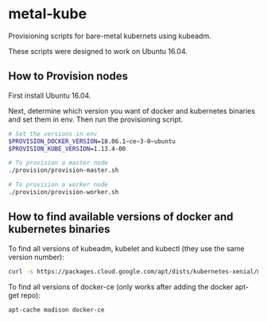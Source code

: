 # metal-kube

Provisioning scripts for bare-metal kubernets using kubeadm.

These scripts were designed to work on Ubuntu 16.04.

## How to Provision nodes

First install Ubuntu 16.04.

Next, determine which version you want of docker and kubernetes binaries and set them in env. Then run the provisioning script.

```bash
# Set the versions in env
$PROVISION_DOCKER_VERSION=18.06.1~ce~3-0~ubuntu
$PROVISION_KUBE_VERSION=1.13.4-00

# To provision a master node
./provision/provision-master.sh

# To provision a worker node
./provision/provision-worker.sh
```

## How to find available versions of docker and kubernetes binaries

To find all versions of kubeadm, kubelet and kubectl (they use the same version number):

```bash
curl -s https://packages.cloud.google.com/apt/dists/kubernetes-xenial/main/binary-amd64/Packages | grep Version | awk '{print $2}'
```

To find all versions of docker-ce (only works after adding the docker apt-get repo):

```bash
apt-cache madison docker-ce
```
